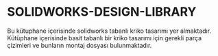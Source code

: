 # SOLIDWORKS-DESIGN-LIBRARY
Bu kütuphane içerisinde solidworks tabanlı kriko tasarımı yer almaktadır.
Kütüphane içerisinde  basit tabanlı bir kriko tasarımı için gerekli parça çizimleri ve bunların montaj dosyası bulunmaktadır.
